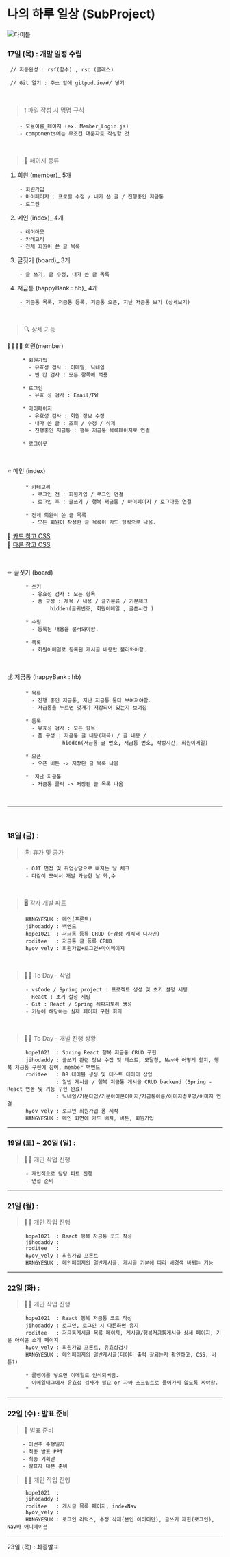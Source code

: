 # 나의 하루 일상 (SubProject)

![타이틀](https://user-images.githubusercontent.com/54533283/159070953-823e8291-63fa-44f0-86be-9965a61e2cbf.png)

### 17일 (목) : 개발 일정 수립

` // 자동완성 : rsf(함수) , rsc (클래스)`

` // Git 열기 : 주소 앞에 gitpod.io/#/ 넣기`

<br>

> ❗ 파일 작성 시 명명 규칙

```
    - 모듈이름_페이지 (ex. Member_Login.js)
    - components에는 무조건 대문자로 작성할 것
```

<br>

> 📄 페이지 종류

1. 회원 (member)\_ 5개

```
    - 회원가입
    - 마이페이지 : 프로필 수정 / 내가 쓴 글 / 진행중인 저금통
    - 로그인
```

2. 메인 (index)\_ 4개

```
    - 레이아웃
    - 카테고리
    - 전체 회원이 쓴 글 목록
```

3. 글짓기 (board)\_ 3개

```
    - 글 쓰기, 글 수정, 내가 쓴 글 목록
```

4. 저금통 (happyBank : hb)\_ 4개

```
    - 저금통 목록, 저금통 등록, 저금통 오픈, 지난 저금통 보기 (상세보기)
```

<br>

> 🔍 상세 기능

👨‍👩‍👧‍👦 회원(member)

```
     * 회원가입
       - 유효성 검사 : 이메일, 닉네임
       - 빈 칸 검사 : 모든 항목에 적용

     * 로그인
       - 유효 성 검사 : Email/PW

     * 마이페이지
       - 유효성 검사 : 회원 정보 수정
       - 내가 쓴 글 : 조회 / 수정 / 삭제
       - 진행중인 저금통 : 행복 저금통 목록페이지로 연결

     * 로그아웃
```

<br>

⭐ 메인 (index)

```
      * 카테고리
        - 로그인 전 : 회원가입 / 로그인 연결
        - 로그인 후 : 글쓰기 / 행복 저금통 / 마이페이지 / 로그아웃 연결

      * 전체 회원이 쓴 글 목록
        - 모든 회원이 작성한 글 목록이 카드 형식으로 나옴.
```

🖤 [카드 참고 CSS](https://codepen.io/szpakoli/pen/xbJjdR) <br>
🖤 [다른 참고 CSS](https://www.creativosonline.org/ko/31-%EA%B0%9C%EC%9D%98-%EB%AC%B4%EB%A3%8C-%EC%B9%B4%EB%93%9C-HTML-CSS-%EB%B8%94%EB%A1%9C%EA%B7%B8-%EC%A0%84%EC%9E%90-%EC%83%81%EA%B1%B0%EB%9E%98-%EB%8D%94%EB%B3%B4%EA%B8%B0.html)<br>

<br>

✏ 글짓기 (board)

```
      * 쓰기
        - 유효성 검사 : 모든 항목
        - 폼 구성 : 제목 / 내용 / 글귀분류 / 기분체크
              hidden(글귀번호, 회원이메일 , 글쓴시간 )

      * 수정
        - 등록된 내용을 불러와야함.

      * 목록
        - 회원이메일로 등록된 게시글 내용만 불러와야함.
```

<br>

💰 저금통 (happyBank : hb)

```
      * 목록
        - 진행 중인 저금통, 지난 저금통 둘다 보여져야함.
        - 저금통을 누르면 몇개가 저장되어 있는지 보여짐

      * 등록
        - 유효성 검사 : 모든 항목
        - 폼 구성 : 저금통 글 내용(제목) / 글 내용 /
                  hidden(저금통 글 번호, 저금통 번호, 작성시간, 회원이메일)

      * 오픈
        - 오픈 버튼 -> 저장된 글 목록 나옴

      *  지난 저금통
        - 저금통 클릭 -> 저장된 글 목록 나옴
```

<br>

---

<br>

### 18일 (금) :

> 🏝 휴가 및 공가

```
      - OJT 면접 및 취업상담으로 빠지는 날 체크
      - 다같이 모여서 개발 가능한 날 화,수
```

<br>

> 🖥 각자 개발 파트

```
      HANGYESUK : 메인(프론트)
      jihodaddy : 백엔드
      hope1021  : 저금통 등록 CRUD (+감정 캐릭터 디자인)
      roditee   : 저금통 글 등록 CRUD
      hyov_vely : 회원가입+로그인+마이페이지
```

<br>

> 👩‍💻 To Day - 작업

```
      - vsCode / Spring project : 프로젝트 생성 및 초기 설정 세팅
      - React : 초기 설정 세팅
      - Git : React / Spring 레파지토리 생성
      - 기능에 해당하는 실제 페이지 구현 회의
```

<br>

> 👨‍💻 To Day - 개발 진행 상황

```
      hope1021  : Spring React 행복 저금통 CRUD 구현
      jihodaddy : 글쓰기 관련 정보 수집 및 테스트, 모달창, Nav바 어떻게 할지, 행복 저금통 구현에 참여, member 백엔드
      roditee   : DB 테이블 생성 및 테스트 데이터 삽입
                : 일반 게시글 / 행복 저금통 게시글 CRUD backend (Spring - React 연동 및 기능 구현 완료)
                : 닉네임/기분타입/기분아이콘이미지/저금통이름/이미지경로명/이미지 연결
      hyov_vely : 로그인 회원가입 폼 제작
      HANGYESUK : 메인 화면에 카드 배치, 버튼, 회원가입
```

<hr>

### 19일 (토) ~ 20일 (일) :

> 👨‍💻 개인 작업 진행

```
      - 개인적으로 담당 파트 진행
      - 면접 준비
```

<hr>

### 21일 (월) :

> 👨‍💻 개인 작업 진행

```
      hope1021  : React 행복 저금통 코드 작성
      jihodaddy :
      roditee   :
      hyov_vely : 회원가입 프론트
      HANGYESUK : 메인페이지의 일반게시글, 게시글 기분에 따라 배경색 바뀌는 기능
```

<hr>

### 22일 (화) :

> 👨‍💻 개인 작업 진행

```
      hope1021  : React 행복 저금통 코드 작성
      jihodaddy : 로그인, 로그인 시 다른화면 유지
      roditee   : 저금통게시글 목록 페이지, 게시글/행복저금통게시글 상세 페이지, 기분 아이콘 소개 페이지
      hyov_vely : 회원가입 프론트, 유효성검사
      HANGYESUK : 메인페이지의 일반게시글(데이터 출력 잘되는지 확인하고, CSS, 버튼?)

      * 골뱅이를 넣으면 이메일로 인식되버림.
        이메일태그에서 유효성 검사가 필요 or 자바 스크립트로 들어가지 않도록 짜야함.
      *
```

<hr>

### 22일 (수) : 발표 준비

> 📁 발표 준비

```
     - 이번주 수행일지
     - 최종 발표 PPT
     - 최종 기획안
     - 발표자 대본 준비
```

> 👨‍💻 개인 작업 진행

```
      hope1021  :
      jihodaddy :
      roditee   : 게시글 목록 페이지, indexNav
      hyov_vely :
      HANGYESUK : 로그인 리덕스, 수정 삭제(본인 아이디만), 글쓰기 제한(로그인), Nav바 애니메이션

```

<hr>

23일 (목) : 최종발표
